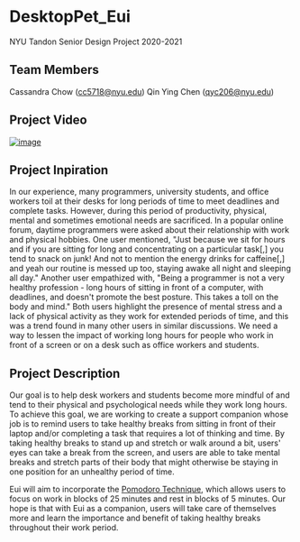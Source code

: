 # DesktopPet_Eui
NYU Tandon Senior Design Project 2020-2021

## Team Members
Cassandra Chow (cc5718@nyu.edu)
Qin Ying Chen (qyc206@nyu.edu)

## Project Video
[![image](https://user-images.githubusercontent.com/58012214/208793198-52c0bd20-5fe9-4e71-8ef8-f1d4d317fa01.png)](https://youtu.be/WQZOQiDK_hM)

## Project Inpiration
In our experience, many programmers, university students, and office workers toil at their desks 
for long periods of time to meet deadlines and complete tasks. However, during this period of 
productivity, physical, mental and sometimes emotional needs are sacrificed. In a popular online 
forum, daytime programmers were asked about their relationship with work and physical hobbies. 
One user mentioned, "Just because we sit for hours and if you are sitting for long and concentrating 
on a particular task[,] you tend to snack on junk! And not to mention the energy drinks for 
caffeine[,] and yeah our routine is messed up too, staying awake all night and sleeping all day." 
Another user empathized with, "Being a programmer is not a very healthy profession - long hours of 
sitting in front of a computer, with deadlines, and doesn't promote the best posture. This takes 
a toll on the body and mind." Both users highlight the presence of mental stress and a lack of 
physical activity as they work for extended periods of time, and this was a trend found in many 
other users in similar discussions. We need a way to lessen the impact of working long hours for 
people who work in front of a screen or on a desk such as office workers and students.

## Project Description
Our goal is to help desk workers and students become more mindful of and tend to their physical 
and psychological needs while they work long hours. To achieve this goal, we are working to create 
a support companion whose job is to remind users to take healthy breaks from sitting in front of 
their laptop and/or completing a task that requires a lot of thinking and time. By taking healthy 
breaks to stand up and stretch or walk around a bit, users' eyes can take a break from the screen, 
and users are able to take mental breaks and stretch parts of their body that might otherwise be 
staying in one position for an unhealthy period of time. 

Eui will aim to incorporate the [Pomodoro Technique](https://todoist.com/productivity-methods/pomodoro-technique), 
which allows users to focus on work in blocks of 25 minutes and rest in blocks of 5 minutes. Our 
hope is that with Eui as a companion, users will take care of themselves more and learn the 
importance and benefit of taking healthy breaks throughout their work period. 

